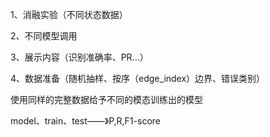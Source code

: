1、消融实验（不同状态数据）

2、不同模型调用

3、展示内容（识别准确率、PR...）

4、数据准备（随机抽样、按序（edge_index）边界、错误类别）

使用同样的完整数据给予不同的模态训练出的模型

model、train、test——》P,R,F1-score